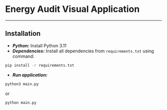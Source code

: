 # Energy Audit Visual Application

---

## Installation

* ***Python:*** Install Python 3.11
* ***Dependencies:*** Install all dependencies from `requirements.txt` using command:

```sh
pip install -r requirements.txt
```

* ***Run application:***

```sh
python3 main.py
```
or
```sh
python main.py
```